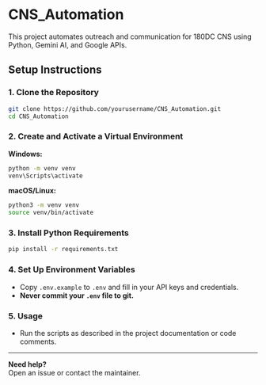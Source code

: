 # CNS_Automation

This project automates outreach and communication for 180DC CNS using Python, Gemini AI, and Google APIs.

## Setup Instructions

### 1. Clone the Repository

```sh
git clone https://github.com/yourusername/CNS_Automation.git
cd CNS_Automation
```

### 2. Create and Activate a Virtual Environment

**Windows:**

```sh
python -m venv venv
venv\Scripts\activate
```

**macOS/Linux:**

```sh
python3 -m venv venv
source venv/bin/activate
```

### 3. Install Python Requirements

```sh
pip install -r requirements.txt
```

### 4. Set Up Environment Variables

- Copy `.env.example` to `.env` and fill in your API keys and credentials.
- **Never commit your `.env` file to git.**

### 5. Usage

- Run the scripts as described in the project documentation or code comments.

---

**Need help?**  
Open an issue or contact the maintainer.

